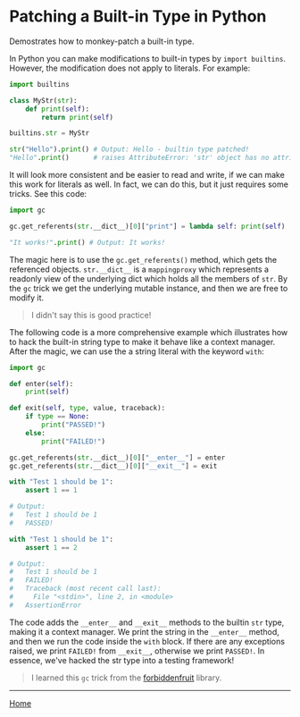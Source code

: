 # Patching a Built-in Type in Python

Demostrates how to monkey-patch a built-in type.

In Python you can make modifications to built-in types by `import builtins`. However, the modification does not apply to literals. For example:

```python
import builtins

class MyStr(str):
    def print(self):
        return print(self)

builtins.str = MyStr

str("Hello").print() # Output: Hello - builtin type patched!
"Hello".print()      # raises AttributeError: 'str' object has no attribute 'print' - not working for literals
```

It will look more consistent and be easier to read and write, if we can make this work for literals as well. In fact, we can do this, but it just requires some tricks. See this code:

```python
import gc

gc.get_referents(str.__dict__)[0]["print"] = lambda self: print(self)

"It works!".print() # Output: It works!

```

The magic here is to use the `gc.get_referents()` method, which gets the referenced objects. `str.__dict__` is a `mappingproxy` which represents a readonly view of the underlying dict which holds all the members of `str`. By the `gc` trick we get the underlying mutable instance, and then we are free to modify it.

> I didn't say this is good practice!

The following code is a more comprehensive example which illustrates how to hack the built-in string type to make it behave like a context manager. After the magic, we can use the a string literal with the keyword `with`:

```python
import gc

def enter(self):
    print(self)

def exit(self, type, value, traceback):
    if type == None:
        print("PASSED!")
    else:
        print("FAILED!")

gc.get_referents(str.__dict__)[0]["__enter__"] = enter
gc.get_referents(str.__dict__)[0]["__exit__"] = exit

with "Test 1 should be 1":
    assert 1 == 1

# Output:
#   Test 1 should be 1
#   PASSED!

with "Test 1 should be 1":
    assert 1 == 2

# Output:
#   Test 1 should be 1
#   FAILED!
#   Traceback (most recent call last):
#     File "<stdin>", line 2, in <module>
#   AssertionError
```

The code adds the `__enter__` and `__exit__` methods to the builtin `str` type, making it a context manager. We print the string in the `__enter__` method, and then we run the code inside the `with` block. If there are any exceptions raised, we print `FAILED!` from `__exit__`, otherwise we print `PASSED!`. In essence, we've hacked the str type into a testing framework!

> I learned this `gc` trick from the [forbiddenfruit](https://github.com/clarete/forbiddenfruit) library.

---
[Home](../../../../../README.md)
